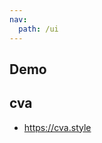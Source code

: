 ```yaml
---
nav:
  path: /ui
---
```


## Demo

<code src="./demo1/index.tsx"></code>

## cva

- https://cva.style

<code src="./demo2/index.tsx"></code>

<code src="./demo3/index.tsx"></code>
